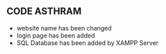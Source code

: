 ## CODE ASTHRAM ##

* website name has been changed
* login page has been added
* SQL Database has been added by XAMPP Server

